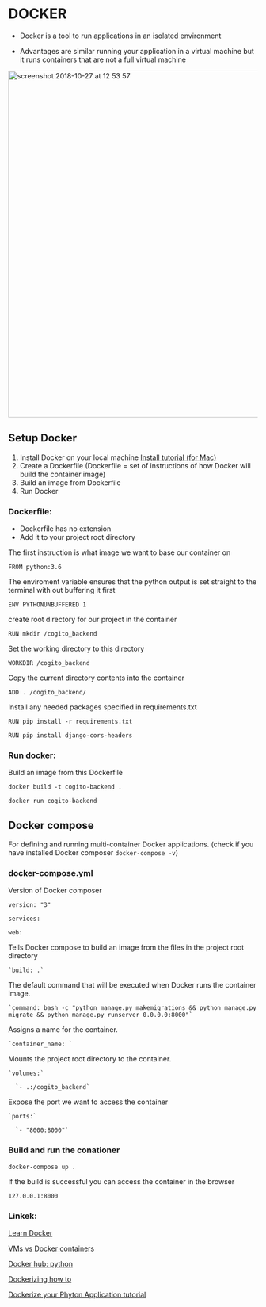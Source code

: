 # DOCKER

- Docker is a tool to run applications in an isolated environment

- Advantages are similar running your application in a virtual machine but it runs containers that are not a full virtual machine

<img width="700" alt="screenshot 2018-10-27 at 12 53 57" src="https://user-images.githubusercontent.com/31661071/47603096-7184c700-d9e7-11e8-9cb0-e59dca5b4b44.png">


## Setup Docker
1. Install Docker on your local machine [Install tutorial (for Mac)](https://docs.docker.com/docker-for-mac/install/#install-and-run-docker-for-mac)
2. Create a Dockerfile (Dockerfile = set of instructions of how Docker will build the container image)
3. Build an image from Dockerfile
4. Run Docker

### Dockerfile:
- Dockerfile has no extension
- Add it to your project root directory

The first instruction is what image we want to base our container on

`FROM python:3.6`

The enviroment variable ensures that the python output is set straight to the terminal with out buffering it first

`ENV PYTHONUNBUFFERED 1`

create root directory for our project in the container

`RUN mkdir /cogito_backend`

Set the working directory to this directory

`WORKDIR /cogito_backend`

Copy the current directory contents into the container

`ADD . /cogito_backend/`

Install any needed packages specified in requirements.txt

`RUN pip install -r requirements.txt`

`RUN pip install django-cors-headers`

### Run docker:

Build an image from this Dockerfile

`docker build -t cogito-backend .`

`docker run cogito-backend`

## Docker compose

For defining and running multi-container Docker applications.
(check if you have installed Docker composer `docker-compose -v`)

### docker-compose.yml

Version of Docker composer

`version: "3"`


`services:`

  `web:`

Tells Docker compose to build an image from the files in the project root directory

    `build: .`

The default command that will be executed when Docker runs the container image.

    `command: bash -c "python manage.py makemigrations && python manage.py migrate && python manage.py runserver 0.0.0.0:8000"`

Assigns a name for the container.

    `container_name: `

Mounts the project root directory to the container.

    `volumes:`

      `- .:/cogito_backend`

Expose the port we want to access the container

    `ports:`

      `- "8000:8000"`

### Build and run the conationer

`docker-compose up .`

If the build is successful you can access the container in the browser

`127.0.0.1:8000`

### Linkek:

[Learn Docker](https://www.youtube.com/watch?v=YFl2mCHdv24)

[VMs vs Docker containers](https://www.youtube.com/watch?v=TvnZTi_gaNc)

[Docker hub: python](https://hub.docker.com/_/python/)

[Dockerizing how to](https://medium.com/backticks-tildes/how-to-dockerize-a-django-application-a42df0cb0a99)

[Dockerize your Phyton Application tutorial](https://runnable.com/docker/python/dockerize-your-python-application)
